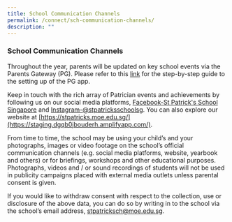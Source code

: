 ```yaml
---
title: School Communication Channels
permalink: /connect/sch-communication-channels/
description: ""
---
```

### **School Communication Channels**

Throughout the year, parents will be updated on key school events via the Parents Gateway (PG). Please refer to this [link](/files/Step%20by%20Step%20Guide%20to%20Setting%20Up%20Parent%20Gateway.pdf) for the step-by-step guide to the setting up of the PG app.

Keep in touch with the rich array of Patrician events and achievements by following us on our social media platforms, [Facebook-St Patrick's School Singapore](https://www.facebook.com/stpatricksschl.singapore/) and [Instagram-@stpatricksschoolsg](https://www.instagram.com/Stpatricksschoolsg/). You can also explore our website at [https://stpatricks.moe.edu.sg/](https://staging.dgqb0jbouderh.amplifyapp.com/).

From time to time, the school may be using your child’s and your photographs, images or video footage on the school’s official communication channels (e.g. social media platforms, website, yearbook and others) or for briefings, workshops and other educational purposes. Photographs, videos and / or sound recordings of students will not be used in publicity campaigns placed with external media outlets unless parental consent is given.

If you would like to withdraw consent with respect to the collection, use or disclosure of the above data, you can do so by writing in to the school via the school’s email address, [stpatricksch@moe.edu.sg](mailto:stpatricksch@moe.edu.sg).


